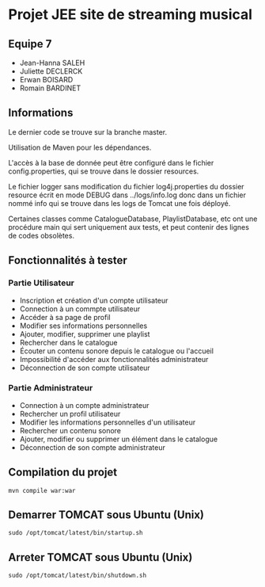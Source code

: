# Projet JEE site de streaming musical

## Equipe 7

- Jean-Hanna SALEH
- Juliette DECLERCK
- Erwan BOISARD
- Romain BARDINET

## Informations

Le dernier code se trouve sur la branche master.

Utilisation de Maven pour les dépendances.

L'accès à la base de donnée peut être configuré dans le fichier config.properties, qui se trouve dans le dossier resources.

Le fichier logger sans modification du fichier log4j.properties du dossier resource écrit en mode DEBUG dans ../logs/info.log donc dans un fichier nommé info qui se trouve dans les logs de Tomcat une fois déployé.

Certaines classes comme CatalogueDatabase, PlaylistDatabase, etc ont une procédure main qui sert uniquement aux tests, et peut contenir des lignes de codes obsolètes.

## Fonctionnalités à tester
### Partie Utilisateur
- Inscription et création d'un compte utilisateur
- Connection à un commpte utilisateur
- Accéder à sa page de profil
- Modifier ses informations personnelles
- Ajouter, modifier, supprimer une playlist
- Rechercher dans le catalogue
- Écouter un contenu sonore depuis le catalogue ou l'accueil
- Impossibilité d'accéder aux fonctionnalités administrateur
- Déconnection de son compte utilisateur


### Partie Administrateur
- Connection à un compte administrateur
- Rechercher un profil utilisateur
- Modifier les informations personnelles d'un utilisateur
- Rechercher un contenu sonore
- Ajouter, modifier ou supprimer un élément dans le catalogue
- Déconnection de son compte administrateur




## Compilation du projet

``
mvn compile war:war
``

## Demarrer TOMCAT sous Ubuntu (Unix)

``
sudo /opt/tomcat/latest/bin/startup.sh
``

## Arreter TOMCAT sous Ubuntu (Unix)

``
sudo /opt/tomcat/latest/bin/shutdown.sh
``
